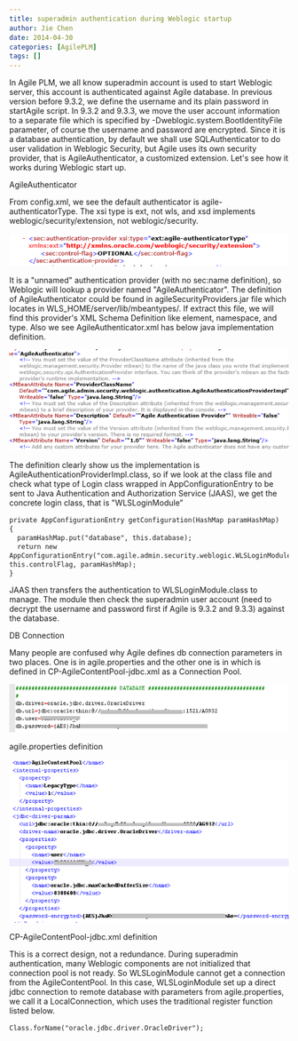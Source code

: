 ```yaml
---
title: superadmin authentication during Weblogic startup
author: Jie Chen
date: 2014-04-30
categories: [AgilePLM]
tags: []
---
```



In Agile PLM, we all know superadmin account is used to start Weblogic server, this account is authenticated against Agile database. In previous version before 9.3.2, we define the username and its plain password in startAgile script. In 9.3.2 and 9.3.3, we move the user account information to a separate file which is specified by -Dweblogic.system.BootIdentityFile parameter, of course the username and password are encrypted. Since it is a database authentication, by default we shall use SQLAuthenticator to do user validation in Weblogic Security, but Agile uses its own security provider, that is AgileAuthenticator, a customized extension. Let's see how it works during Weblogic start up.

AgileAuthenticator

From config.xml, we see the default authenticator is agile-authenticatorType. The xsi type is ext, not wls, and xsd implements weblogic/security/extension, not weblogic/security.

![](/assets/res/troubleshooting-agileplm-superadminauthentication-1.png)

It is a "unnamed" authentication provider (with no sec:name definition), so Weblogic will lookup a provider named "AgileAuthenticator". The definition of AgileAuthenticator could be found in agileSecurityProviders.jar file which locates in WLS_HOME/server/lib/mbeantypes/. If extract this file, we will find this provider's XML Schema Definition like element, namespace, and type. Also we see AgileAuthenticator.xml has below java implementation definition.

![](/assets/res/troubleshooting-agileplm-superadminauthentication-2.png)

The definition clearly show us the implementation is AgileAuthenticationProviderImpl.class, so if we look at the class file and check what type of Login class wrapped in AppConfigurationEntry to be sent to Java Authentication and Authorization Service (JAAS), we get the concrete login class, that is "WLSLoginModule"

  
	private AppConfigurationEntry getConfiguration(HashMap paramHashMap)
	{
	  paramHashMap.put("database", this.database);
	  return new AppConfigurationEntry("com.agile.admin.security.weblogic.WLSLoginModule", this.controlFlag, paramHashMap);
	}

JAAS then transfers the authentication to WLSLoginModule.class to manage. The module then check the superadmin user account (need to decrypt the username and password first if Agile is 9.3.2 and 9.3.3) against the database.

DB Connection

Many people are confused why Agile defines db connection parameters in two places. One is in agile.properties and the other one is in which is defined in CP-AgileContentPool-jdbc.xml as a Connection Pool.

![](/assets/res/troubleshooting-agileplm-superadminauthentication-3.png)

agile.properties definition

![](/assets/res/troubleshooting-agileplm-superadminauthentication-4.png)

CP-AgileContentPool-jdbc.xml definition

This is a correct design, not a redundance. During superadmin authentication, many Weblogic components are not initialized that connection pool is not ready. So WLSLoginModule cannot get a connection from the AgileContentPool. In this case, WLSLoginModule set up a direct jdbc connection to remote database with parameters from agile.properties, we call it a LocalConnection, which uses the traditional register function listed below.

	Class.forName("oracle.jdbc.driver.OracleDriver");



